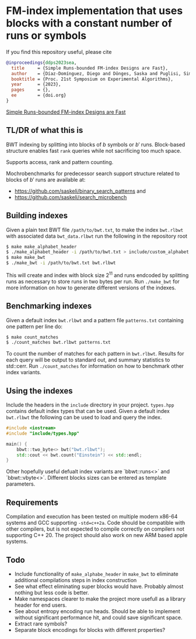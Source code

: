 # FM-index implementation that uses blocks with a constant number of runs or symbols

If you find this repository useful, please cite

```bib
@inproceedings{ddps2023sea,
  title     = {Simple Runs-bounded FM-index Designs are Fast},
  author    = {Díaz-Domínguez, Diego and Dönges, Saska and Puglisi, Simon and Salmela, Leena},
  booktitle = {Proc. 21st Symposium on Experimental Algorithms},
  year      = {2023},
  pages     = {},
  ee        = {doi.org}
}
```

[Simple Runs-bounded FM-index Designs are Fast](http://saskeli.kapsi.fi/Simple_RLFM.pdf)

## TL/DR of what this is

BWT indexing by splitting into blocks of $b$ symbols or $b'$ runs. Block-based structure enables fast `rank` queries while not sacrificing too much space.

Supports access, rank and pattern counting.

Mochrobenchmarks for predecessor search support structure related to blocks of $b'$ runs are available at:
* https://github.com/saskeli/binary_search_patterns and
* https://github.com/saskeli/search_microbench


## Building indexes

Given a plain text BWT file `/path/to/bwt.txt`, to make the index `bwt.rlbwt` with associated data `bwt_data.rlbwt` run the following in the repository root

```bash
$ make make_alphabet_header
$ ./make_alphabet_header -i /path/to/bwt.txt > include/custom_alphabet.hpp
$ make make_bwt
$ ./make_bwt -i /path/to/bwt.txt bwt.rlbwt
```

This will create and index with block size $2^{11}$ and runs endcoded by splitting runs as necessary to store runs in two bytes per run. Run `./make_bwt` for more information on how to generate different versions of the indexes.

## Benchmarking indexes

Given a default index `bwt.rlbwt` and a pattern file `patterns.txt` containing one pattern per line do:

```bash
$ make count_matches
$ ./count_matches bwt.rlbwt patterns.txt
```

To count the number of matches for each pattern in `bwt.rlbwt`. Results for each query will be output to standard out, and summary statistics to std::cerr. Run `./count_matches` for information on how to benchmark other index variants.

## Using the indexes

Include the headers in the `include` directory in your project. `types.hpp` contains default index types that can be used. Given a default index `bwt.rlbwt` the following can be used to load and query the index.

```c++
#include <iostream>
#include "include/types.hpp"

main() {
    bbwt::two_byte<> bwt("bwt.rlbwt");
    std::cout << bwt.count("Einstein") << std::endl;
}
```

Other hopefully useful defualt index variants are `bbwt::runs<>´ and ´bbwt::vbyte<>´. Different blocks sizes can be entered as template parameters.

## Requirements

Compilation and execution has been tested on multiple modern x86-64 systems and GCC supporting `-std=c++2a`. Code should be compatible with other compilers, but is not expected to compile correctly on compilers not supporting C++ 20. The project should also work on new ARM based apple systems.

## Todo

* Include functionality of `make_alphabe_header` in `make_bwt` to eliminate additional compilations steps in index construction
* See what effect eliminating super blocks would have. Probably almost nothing but less code is better.
* Make namespaces clearer to make the project more usefull as a library header for end users.
* See about entropy encoding run heads. Should be able to implement without significant performance hit, and could save significant space.
* Extract rare symbols?
* Separate block encodings for blocks with different properties?
